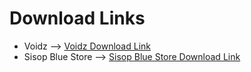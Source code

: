 # Download Links

- Voidz --> [Voidz Download Link](https://github.com/sepehrgithub/Voidz/releases)
- Sisop Blue Store --> [Sisop Blue Store Download Link]()
